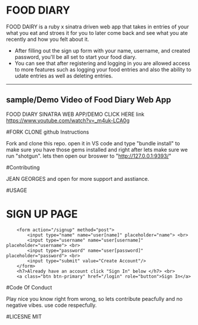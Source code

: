 # FOOD DIARY

FOOD DAIRY is a ruby x sinatra driven web app that takes in entries of your what you eat and stroes it for you to later come back and see what you ate recently and how you felt about it.

- After filling out the sign up form with your name, username, and created password, you'll be all set to start your food diary.
- You can see that after registering and logging in you are allowed access to more features such as logging your food entries and also the ability to udate entries as well as deleting entries.


--------

## sample/Demo Video of Food Diary Web App

FOOD DIARY SINATRA WEB APP/DEMO
CLICK HERE link https://www.youtube.com/watch?v=_m4uk-LCA0g

#FORK CLONE github Instructions

Fork and clone this repo. open it in VS code and type "bundle install" to make sure you have those gems installed and right after lets make sure we run "shotgun".
lets then open our broswer to "http://127.0.0.1:9393/"


#Contributing

JEAN GEORGES and open for more support and asstiance.

#USAGE

<div class="container">
        <H1> SIGN UP PAGE </H1>

        <form action="/signup" method="post">
            <input type="name" name="user[name]" placeholder="name"> <br>
            <input type="username" name="user[username]" placeholder="username"> <br>
            <input type="password" name="user[password]" placeholder="password"> <br>
            <input type="submit" value="Create Account"/>
        </form>
        <h7>Already have an account click "Sign In" below </h7> <br>
        <a class="btn btn-primary" href="/login" role="button">Sign In</a>
</div>


#Code Of Conduct

Play nice you know right from wrong, so lets contribute peacfully and no negative vibes.
use code respecfully.

#LICESNE 
MIT
